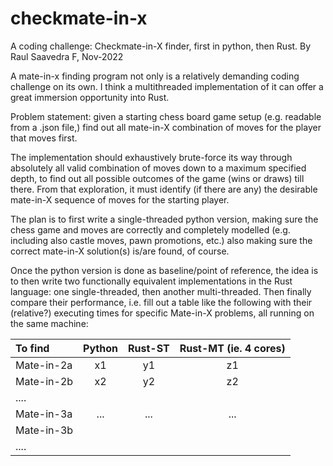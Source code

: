 # checkmate-in-x
A coding challenge: Checkmate-in-X finder, first in python, then Rust.
By Raul Saavedra F, Nov-2022

A mate-in-x finding program not only is a relatively demanding coding
challenge on its own. I think a multithreaded implementation of it can
offer a great immersion opportunity into Rust.

Problem statement: given a starting chess board game setup (e.g.
readable from a .json file,) find out all mate-in-X combination of
moves for the player that moves first.

The implementation should exhaustively brute-force its way through
absolutely all valid combination of moves down to a maximum specified depth,
to find out all possible outcomes of the game (wins or draws) till there.
From that exploration, it must identify (if there are any) the desirable
mate-in-X sequence of moves for the starting player.

The plan is to first write a single-threaded python version, making sure
the chess game and moves are correctly and completely modelled (e.g.
including also castle moves, pawn promotions, etc.) also making sure 
the correct mate-in-X solution(s) is/are found, of course.

Once the python version is done as baseline/point of reference,
the idea is to then write two functionally equivalent implementations
in the Rust language: one single-threaded, then another multi-threaded.
Then finally compare their performance, i.e. fill out a table like the
following with their (relative?) executing times for specific Mate-in-X
problems, all running on the same machine:


|  To find   | Python | Rust-ST | Rust-MT (ie. 4 cores) |
|:-----------|:------:|:-------:|:-------:|
| Mate-in-2a | x1     | y1      | z1      |
| Mate-in-2b | x2     | y2      | z2      |
| ....       |        |         |         |
| Mate-in-3a | ...    | ...     | ...     |
| Mate-in-3b |        |         |         |
| ....       |        |         |         |
